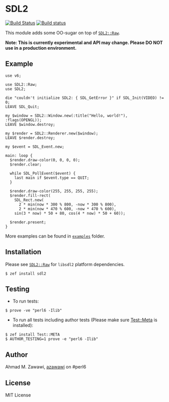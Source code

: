# SDL2

 [![Build Status](https://travis-ci.org/azawawi/perl6-sdl2.svg?branch=master)](https://travis-ci.org/azawawi/perl6-sdl2) [![Build status](https://ci.appveyor.com/api/projects/status/github/azawawi/perl6-sdl2?svg=true)](https://ci.appveyor.com/project/azawawi/perl6-sdl2/branch/master)

This module adds some OO-sugar on top of [`SDL2::Raw`](https://github.com/timo/SDL2_raw-p6/).

**Note: This is currently experimental and API may change. Please DO NOT use in
a production environment.**

## Example

```perl6
use v6;

use SDL2::Raw;
use SDL2;

die "couldn't initialize SDL2: { SDL_GetError }" if SDL_Init(VIDEO) != 0;
LEAVE SDL_Quit;

my $window = SDL2::Window.new(:title("Hello, world!"), :flags(OPENGL));
LEAVE $window.destroy;

my $render = SDL2::Renderer.new($window);
LEAVE $render.destroy;

my $event = SDL_Event.new;

main: loop {
  $render.draw-color(0, 0, 0, 0);
  $render.clear;

  while SDL_PollEvent($event) {
    last main if $event.type == QUIT;
  }

  $render.draw-color(255, 255, 255, 255);
  $render.fill-rect(
    SDL_Rect.new(
      2 * min(now * 300 % 800, -now * 300 % 800),
      2 * min(now * 470 % 600, -now * 470 % 600),
    sin(3 * now) * 50 + 80, cos(4 * now) * 50 + 60));

  $render.present;
}
```

More examples can be found in [`examples`](examples/) folder.

## Installation

Please see [`SDL2::Raw`](https://github.com/timo/SDL2_raw-p6/) for `libsdl2` platform dependencies.

```
$ zef install sdl2
```

## Testing

- To run tests:
```
$ prove -ve "perl6 -Ilib"
```

- To run all tests including author tests (Please make sure
[Test::Meta](https://github.com/jonathanstowe/Test-META) is installed):
```
$ zef install Test::META
$ AUTHOR_TESTING=1 prove -e "perl6 -Ilib"
```

## Author

Ahmad M. Zawawi, [azawawi](https://github.com/azawawi/) on #perl6

## License

MIT License
